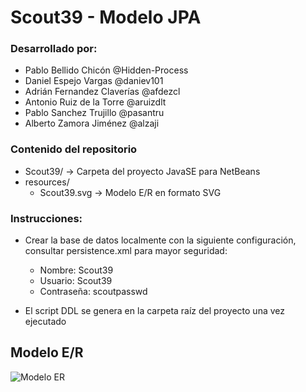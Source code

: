 # Scout39 - Modelo JPA

### Desarrollado por:

* Pablo Bellido Chicón @Hidden-Process
* Daniel Espejo Vargas @daniev101
* Adrián Fernandez Claverías @afdezcl
* Antonio Ruiz de la Torre @aruizdlt
* Pablo Sanchez Trujillo @pasantru
* Alberto Zamora Jiménez @alzaji

### Contenido del repositorio

* Scout39/ -> Carpeta del proyecto JavaSE para NetBeans
* resources/
  * Scout39.svg -> Modelo E/R en formato SVG

### Instrucciones:

* Crear la base de datos localmente con la siguiente configuración, consultar persistence.xml para mayor seguridad:
  * Nombre: Scout39
  * Usuario: Scout39
  * Contraseña: scoutpasswd

* El script DDL se genera en la carpeta raíz del proyecto una vez ejecutado

## Modelo E/R

![Modelo ER](https://www.alzaji.xyz/stuff/Scout39.svg)
